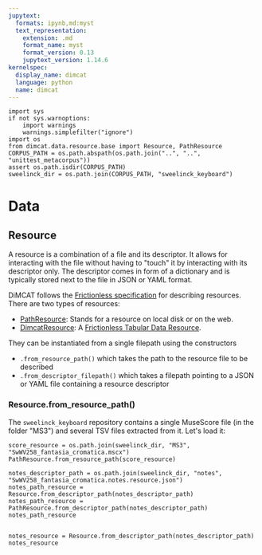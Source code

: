```yaml
---
jupytext:
  formats: ipynb,md:myst
  text_representation:
    extension: .md
    format_name: myst
    format_version: 0.13
    jupytext_version: 1.14.6
kernelspec:
  display_name: dimcat
  language: python
  name: dimcat
---
```


```{code-cell} ipython3
import sys
if not sys.warnoptions:
    import warnings
    warnings.simplefilter("ignore")
import os
from dimcat.data.resource.base import Resource, PathResource
CORPUS_PATH = os.path.abspath(os.path.join("..", "..", "unittest_metacorpus"))
assert os.path.isdir(CORPUS_PATH)
sweelinck_dir = os.path.join(CORPUS_PATH, "sweelinck_keyboard")
```

# Data

## Resource

A resource is a combination of a file and its descriptor.
It allows for interacting with the file without having to "touch" it by interacting with its descriptor only.
The descriptor comes in form of a dictionary and is typically stored next to the file in JSON or YAML format.

DiMCAT follows the [Frictionless specification](https://specs.frictionlessdata.io/) for describing resources.
There are two types of resources:

* [PathResource](PathResource): Stands for a resource on local disk or on the web.
* [DimcatResource](DimcatResource): A [Frictionless Tabular Data Resource](https://specs.frictionlessdata.io/tabular-data-resource/).

They can be instantiated from a single filepath using the constructors

* `.from_resource_path()` which takes the path to the resource file to be described
* `.from_descriptor_filepath()` which takes a filepath pointing to a JSON or YAML file containing a resource descriptor

### Resource.from_resource_path()

The `sweelinck_keyboard` repository contains a single MuseScore file (in the folder "MS3") and several TSV files extracted from it.
Let's load it:

```{code-cell} ipython3
score_resource = os.path.join(sweelinck_dir, "MS3", "SwWV258_fantasia_cromatica.mscx")
PathResource.from_resource_path(score_resource)
```

```{code-cell} ipython3
notes_descriptor_path = os.path.join(sweelinck_dir, "notes", "SwWV258_fantasia_cromatica.notes.resource.json")
notes_path_resource = Resource.from_descriptor_path(notes_descriptor_path)
notes_path_resource = PathResource.from_descriptor_path(notes_descriptor_path)
notes_path_resource
```

```{code-cell} ipython3

notes_resource = Resource.from_descriptor_path(notes_descriptor_path)
notes_resource
```

```{code-cell} ipython3

```
